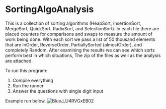 # SortingAlgoAnalysis
This is a collection of sorting algorithms (HeapSort, InsertionSort, MergeSort, QuickSort, RadixSort, and SelectionSort).
In each file there are placed counters for comparisons and swaps to measure the amount of work being done.
With each sort we pass a list of 50 thousand elements that are InOrder, ReverseOrder, PartiallySorted (almostOrder), and completely Random.
After examining the results we can see which sorts perform best in which situations, The zip of the files as well as the analysis are attached.


To run this program:
1) Compile everything
2) Run the runner
3) Answer the questions with single digit input

Example run below.
![BlueJ_U4RVGxEB02](https://user-images.githubusercontent.com/30220747/190202836-8dfdb1cd-4091-49f8-be16-d02720245cfa.png)
